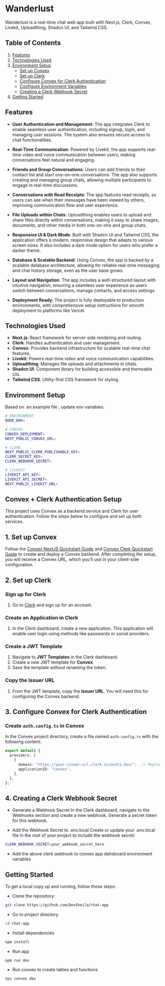 # Wanderlust

Wanderlust is a real-time chat web app built with Next.js, Clerk, Convex, Livekit, Uploadthing, Shadcn UI, and Tailwind CSS.

## Table of Contents

1. [Features](#features)
2. [Technologies Used](#technologies-used)
3. [Environment Setup](#environment-setup)
    - [Set up Convex](#set-up-convex)
    - [Set up Clerk](#set-up-clerk)
    - [Configure Convex for Clerk Authentication](#configure-convex-for-clerk-authentication)
    - [Configure Environment Variables](#configure-environment-variables)
    - [Creating a Clerk Webhook Secret](#creating-a-clerk-webhook-secret)
4. [Getting Started](#getting-started)

## Features

- **User Authentication and Management**: The app integrates Clerk to enable seamless user authentication, including signup, login, and managing user sessions. The system also ensures secure access to chat functionalities.

- **Real-Time Communication**: Powered by Livekit, the app supports real-time video and voice communication between users, making conversations feel natural and engaging.

- **Friends and Group Conversations**: Users can add friends to their contact list and start one-on-one conversations. The app also supports creating and managing group chats, allowing multiple participants to engage in real-time discussions.

- **Conversations with Read Receipts**: The app features read receipts, so users can see when their messages have been viewed by others, improving communication flow and user experience.

- **File Uploads within Chats**: Uploadthing enables users to upload and share files directly within conversations, making it easy to share images, documents, and other media in both one-on-one and group chats.

- **Responsive UI & Dark Mode**: Built with Shadcn UI and Tailwind CSS, the application offers a modern, responsive design that adapts to various screen sizes. It also includes a dark mode option for users who prefer a darker theme.

- **Database & Scalable Backend**: Using Convex, the app is backed by a scalable database architecture, allowing for reliable real-time messaging and chat history storage, even as the user base grows.

- **Layout and Navigation**: The app includes a well-structured layout with intuitive navigation, ensuring a seamless user experience as users switch between conversations, manage contacts, and access settings.

- **Deployment Ready**: The project is fully deployable to production environments, with comprehensive setup instructions for smooth deployment to platforms like Vercel.



## Technologies Used

- **Next.js**: React framework for server-side rendering and routing.
- **Clerk**: Handles authentication and user management.
- **Convex**: Provides backend infrastructure for scalable real-time chat features.
- **Livekit**: Powers real-time video and voice communication capabilities.
- **Uploadthing**: Manages file uploads and attachments in chats.
- **Shadcn UI**: Component library for building accessible and themeable UIs.
- **Tailwind CSS**: Utility-first CSS framework for styling.

## Environment Setup

Based on .en.example file , update env variables.

```bash
# ENVIRONMENT
NODE_ENV=

# CONVEX
CONVEX_DEPLOYMENT=
NEXT_PUBLIC_CONVEX_URL=

# CLERK
NEXT_PUBLIC_CLERK_PUBLISHABLE_KEY=
CLERK_SECRET_KEY=
CLERK_WEBHOOK_SECRET=

# LIVEKIT
LIVEKIT_API_KEY=
LIVEKIT_API_SECRET=
NEXT_PUBLIC_LIVEKIT_URL=

```
## Convex + Clerk Authentication Setup

This project uses Convex as a backend service and Clerk for user authentication. Follow the steps below to configure and set up both services.


## 1. Set up Convex

Follow the [Convex NextJS Quickstart Guide](https://docs.convex.dev/quickstart/nextjs) and [Convex Clerk Quickstart Guide](https://docs.convex.dev/auth/clerk) to create and deploy a Convex backend. After completing the setup, you will receive a Convex URL, which you'll use in your client-side configuration.

## 2. Set up Clerk

### Sign up for Clerk
1. Go to [Clerk](https://clerk.dev) and sign up for an account.

### Create an Application in Clerk
1. In the Clerk dashboard, create a new application. This application will enable user login using methods like passwords or social providers.

### Create a JWT Template
1. Navigate to **JWT Templates** in the Clerk dashboard.
2. Create a new JWT template for **Convex**.
3. Save the template without renaming the token.

### Copy the Issuer URL
1. From the JWT template, copy the **Issuer URL**. You will need this for configuring the Convex backend.

## 3. Configure Convex for Clerk Authentication

### Create `auth.config.ts` in Convex
In the Convex project directory, create a file named `auth.config.ts` with the following content:

```typescript
export default {
  providers: [
    {
      domain: "https://your-issuer-url.clerk.accounts.dev/",  // Replace with your Clerk Issuer URL
      applicationID: "convex",
    },
  ],
};
```
## 4. Creating a Clerk Webhook Secret

- Generate a Webhook Secret
In the Clerk dashboard, navigate to the Webhooks section and create a new webhook. Generate a secret token for this webhook.

- Add the Webhook Secret to .env.local
Create or update your .env.local file in the root of your project to include the webhook secret:

```bash
CLERK_WEBHOOK_SECRET=your_webhook_secret_here
```

- Add the above clerk webhook to convex app dahsboard environment variables




## Getting Started

To get a local copy up and running, follow these steps:

- Clone the repository:
```bash
git clone https://github.com/DevSheila/chat-app
```

- Go to project directory
```bash
cd chat-app
```

- Install dependencies
```bash
npm install
```

- Run app
```bash
npm run dev
```

- Run convex to create tables and functions
```bash
npx convex dev
```
